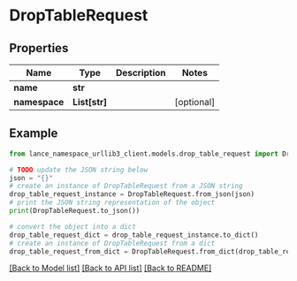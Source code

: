 # DropTableRequest


## Properties

Name | Type | Description | Notes
------------ | ------------- | ------------- | -------------
**name** | **str** |  | 
**namespace** | **List[str]** |  | [optional] 

## Example

```python
from lance_namespace_urllib3_client.models.drop_table_request import DropTableRequest

# TODO update the JSON string below
json = "{}"
# create an instance of DropTableRequest from a JSON string
drop_table_request_instance = DropTableRequest.from_json(json)
# print the JSON string representation of the object
print(DropTableRequest.to_json())

# convert the object into a dict
drop_table_request_dict = drop_table_request_instance.to_dict()
# create an instance of DropTableRequest from a dict
drop_table_request_from_dict = DropTableRequest.from_dict(drop_table_request_dict)
```
[[Back to Model list]](../README.md#documentation-for-models) [[Back to API list]](../README.md#documentation-for-api-endpoints) [[Back to README]](../README.md)


